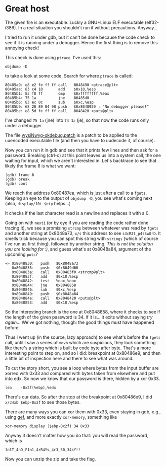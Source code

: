 # Great host

The given file is an executable. Luckly a GNU+Linux ELF executable
(elf32-i386). In a real situation you shouldn't run it without
precautions. Anyway…

I tried to run it under gdb, but it can't be done because the code
check to see if it is running under a debugger. Hence the first thing
is to remove this annoying check!

This check is done using `ptrace`. I've used this:

    objdump -D
	
to take a look at some code. Search for where `ptrace` is called:

    80485a9: e8 e2 fe ff ff call   8048490 <ptrace@plt>
    80485ae: 83 c4 10       add    $0x10,%esp
    80485b1: 83 f8 ff       cmp    $0xffffffff,%eax
    80485b4: 75 1a          jne    80485d0
    80485b6: 83 ec 0c       sub    $0xc,%esp
    80485b9: 68 20 89 04 08 push   $0x8048920 ; "No debugger please!"
    80485be: e8 5d fe ff ff call   8048420 <puts@plt>

I've changed `75 1a` (jne) into `74 1a` (je), so that now the code
runs only under a debugger.

The file [wysiNwyg-okdebug.patch](wysiNwyg-okdebug.patch) is a patch
to be applied to the uuencoded executable file (and then you have to
uudecode it, of course).

Now you can run it in gdb and see that it prints few lines and then
ask for a password. Breaking (ctrl-c) at this point leaves us into a
system call, the one waiting for input, which we aren't interested
in. Let's backtrace to see that likely the frame 8 is what we want:

    (gdb) frame 8
	(gdb) break
	(gdb) cont

We reach the address 0x80487ea, which is just after a call to a
`fgets`. Keeping an eye to the output of `objdump -D`, you see
what's coming next (also, `display/10i $eip` helps…)

It checks if the last character read is a newline and replaces it with
a 0.

Going on with `nexti` (or by eye if you are reading the code rather
done tracing it), we see a promising `strcmp` between whatever was
read by `fgets` and another string at 0x8048a73; `x/s` this address to
see `s3cR3t_p4sSw0rD`. It smells trick because you can spot this
string with `strings` (which of course I've run as first thing),
followed by another string, *This is not the solution you are looking
for :)*, and guess what's at 0x8048a84, argument of the upcoming
`puts`?

    => 0x8048830:   push   $0x8048a73
       0x8048835:   push   $0x8049d60
       0x804883a:   call   0x80483f0 <strcmp@plt>
       0x804883f:   add    $0x10,%esp
       0x8048842:   test   %eax,%eax
       0x8048844:   jne    0x8048858
       0x8048846:   sub    $0xc,%esp
       0x8048849:   push   $0x8048a84
       0x804884e:   call   0x8048420 <puts@plt>
       0x8048853:   add    $0x10,%esp

So the interesting branch is the one at 0x8048858, where it checks
to see if the length of the given password is 34. If it is… it exits
without saying *try again*… We've got nothing, though: the good
things must have happened before.

Thus I went up (in the source, lazy approach) to see what's before the
`fgets` call, until I saw a series of `movb` which are suspicious,
they look something like there's a string which is built by code byte
after byte. That's a more interesting point to step on, and so I did:
breakpoint at 0x80486e9, and then a little bit of inspection here and
there to see what was around.

To cut the story short, you see a loop where bytes from the input
buffer are xorred with 0x33 and compared with bytes taken from
elsewhere and put into edx. So now we know that our password is there,
hidden by a xor 0x33.

    lea    -0x2f(%ebp),%edx

There's our data. So after the stop at the breakpoint at 0x80486e9, I
did `x/34xb $ebp-0x2f` to see those bytes.

There are many ways you can xor them with 0x33, even staying in gdb,
e.g., using [gef](https://gef.readthedocs.io/en/master/), and more
exactly `xor-memory`, something like

    xor-memory display ($ebp-0x2f) 34 0x33

Anyway it doesn't matter how you do that: you will read the password,
which is

    1n1T_4nD_F1n1_4rR4Ys_4r3_S0_34sY!!

Now you can unzip the zip and take the flag.

